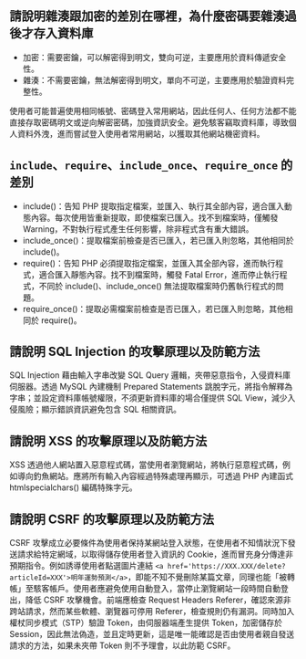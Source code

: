 ## 請說明雜湊跟加密的差別在哪裡，為什麼密碼要雜湊過後才存入資料庫
- 加密：需要密鑰，可以解密得到明文，雙向可逆，主要應用於資料傳遞安全性。
- 雜湊：不需要密鑰，無法解密得到明文，單向不可逆，主要應用於驗證資料完整性。

使用者可能普遍使用相同帳號、密碼登入常用網站，因此任何人、任何方法都不能直接存取密碼明文或逆向解密密碼，加強資訊安全。避免駭客竊取資料庫，導致個人資料外洩，進而嘗試登入使用者常用網站，以獲取其他網站機密資料。

## `include`、`require`、`include_once`、`require_once` 的差別
- include()：告知 PHP 提取指定檔案，並匯入、執行其全部內容，適合匯入動態內容。每次使用皆重新提取，即使檔案已匯入。找不到檔案時，僅觸發 Warning，不對執行程式產生任何影響，除非程式含有重大錯誤。
- include_once()：提取檔案前檢查是否已匯入，若已匯入則忽略，其他相同於 include()。
- require()：告知 PHP 必須提取指定檔案，並匯入其全部內容，進而執行程式，適合匯入靜態內容。找不到檔案時，觸發 Fatal Error，進而停止執行程式，不同於 include()、include_once() 無法提取檔案時仍舊執行程式的問題。
- require_once()：提取必需檔案前檢查是否已匯入，若已匯入則忽略，其他相同於 require()。


## 請說明 SQL Injection 的攻擊原理以及防範方法
SQL Injection 藉由輸入字串改變 SQL Query 邏輯，夾帶惡意指令，入侵資料庫伺服器。透過 MySQL 內建機制 Prepared Statements 跳脫字元，將指令解釋為字串；並設定資料庫帳號權限，不須更新資料庫的場合僅提供 SQL View，減少入侵風險；顯示錯誤資訊避免包含 SQL 相關資訊。


##  請說明 XSS 的攻擊原理以及防範方法
XSS 透過他人網站置入惡意程式碼，當使用者瀏覽網站，將執行惡意程式碼，例如導向釣魚網站。應將所有輸入內容經過特殊處理再顯示，可透過 PHP 內建函式 htmlspecialchars() 編碼特殊字元。

## 請說明 CSRF 的攻擊原理以及防範方法
CSRF 攻擊成立必要條件為使用者保持某網站登入狀態，在使用者不知情狀況下發送請求給特定網域，以取得儲存使用者登入資訊的 Cookie，進而冒充身分傳達非預期指令。例如誘導使用者點選圖片連結 `<a href='https://XXX.XXX/delete?articleId=XXX'>明年運勢預測</a>`，即能不知不覺刪除某篇文章，同理也能「被轉帳」至駭客帳戶。使用者應避免使用自動登入，當停止瀏覽網站一段時間自動登出，降低 CSRF 攻擊機會。前端應檢查 Request Headers Referer，確認來源非跨站請求，然而某些軟體、瀏覽器可停用 Referer，檢查規則仍有漏洞。同時加入權杖同步模式（STP）驗證 Token，由伺服器端產生提供 Token，加密儲存於 Session，因此無法偽造，並且定時更新，這是唯一能確認是否由使用者親自發送請求的方法，如果未夾帶 Token 則不予理會，以此防範 CSRF。